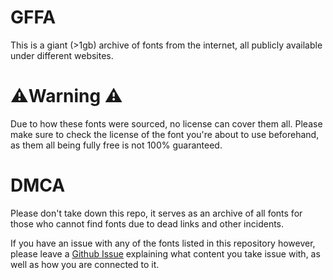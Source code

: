 # GFFA

This is a giant (>1gb) archive of fonts from the internet, all publicly available under different websites. 

# ⚠️Warning ⚠️
Due to how these fonts were sourced, no license can cover them all. Please make sure to check the license of the font you're about to use beforehand, as them all being fully free is not 100% guaranteed.

# DMCA
Please don't take down this repo, it serves as an archive of all fonts for those who cannot find fonts due to dead links and other incidents.

If you have an issue with any of the fonts listed in this repository however, please leave a [Github Issue](https://github.com/giantfuckingfontarchive/fonts/issues) explaining what content you take issue with, as well as how you are connected to it.
